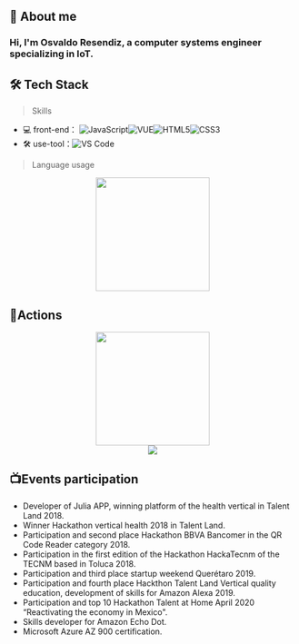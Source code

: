 ## 🚀 About me
### Hi, I'm Osvaldo Resendiz, a computer systems engineer specializing in IoT.

## 🛠 Tech Stack

> Skills
- 💻 front-end： ![JavaScript](https://img.shields.io/badge/-JavaScript-yellow?style=flat-circle&logo=javascript)![VUE](https://img.shields.io/badge/-VUE-blue?style=flat-circle&logo=VUE)![HTML5](https://img.shields.io/badge/-HTML5-yellow?style=flat-circle&logo=html5)![CSS3](https://img.shields.io/badge/-CSS3-yellow?style=flat-circle&logo=css3)
- :hammer_and_wrench: use-tool：![VS Code](https://img.shields.io/badge/-VSCode-blue?style=flat-circle&logo=VSCode)

> Language usage

<div align="center">
    <img height="200px" src="https://github-readme-stats-api-holic-x.vercel.app/api/top-langs/?username=resendizosvaldo&theme=gruvbox_light&layout=compact"/>
</div>

## 🔭Actions

<div align="center">
    <img height="200px" src="https://github-readme-streak-stats.herokuapp.com/?user=resendizosvaldo"/>
</div>
<div align="center">
	<img src="https://cdn.jsdelivr.net/gh/resendizosvaldo/resendizosvaldo/assets/github-contribution-grid-snake.svg" />
</div>


## 📺Events participation
- Developer of Julia APP, winning platform of the health vertical in Talent Land 2018.
- Winner Hackathon vertical health 2018 in Talent Land.
- Participation and second place Hackathon BBVA Bancomer in the QR Code Reader category 2018.
- Participation in the first edition of the Hackathon HackaTecnm of the TECNM based in Toluca 2018.
- Participation and third place startup weekend Querétaro 2019.
- Participation and fourth place Hackthon Talent Land Vertical quality education, development
of skills for Amazon Alexa 2019.
- Participation and top 10 Hackathon Talent at Home April 2020 “Reactivating the economy in
Mexico".
- Skills developer for Amazon Echo Dot.
- Microsoft Azure AZ 900 certification.

<!--
**resendizosvaldo/resendizosvaldo** is a ✨ _special_ ✨ repository because its `README.md` (this file) appears on your GitHub profile.

Here are some ideas to get you started:

- 🔭 I’m currently working on ...
- 🌱 I’m currently learning ...
- 👯 I’m looking to collaborate on ...
- 🤔 I’m looking for help with ...
- 💬 Ask me about ...
- 📫 How to reach me: ...
- 😄 Pronouns: ...
- ⚡ Fun fact: ...
-->
